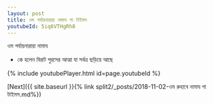 ```yaml
---
layout: post
title: ওম পর্যায়নারায়া নামায গা টাইমস
youtubeId: 5iq6VTHgRh8
---
```

 
 
 ওম পর্যায়নারায়া নামায  
 
 -  কে হলেন বিরাট পুরসের আত্মা যা সর্বত্র ছড়িয়ে আছে 
 
  
 
  
 
 
 
 
 
 


{% include youtubePlayer.html id=page.youtubeId %}
 
[Next]({{ site.baseurl }}{% link  split2/_posts/2018-11-02-ওম রুহাবে নামায গা টাইমস.md%})
 
